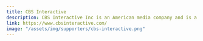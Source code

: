 ```yaml
---
title: CBS Interactive
description: CBS Interactive Inc is an American media company and is a division of the CBS Corporation. It is an online content network for information and entertainment.
link: https://www.cbsinteractive.com/
image: "/assets/img/supporters/cbs-interactive.png"
---
```

